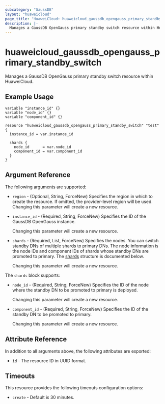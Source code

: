 ```yaml
---
subcategory: "GaussDB"
layout: "huaweicloud"
page_title: "HuaweiCloud: huaweicloud_gaussdb_opengauss_primary_standby_switch"
description: |-
  Manages a GaussDB OpenGauss primary standby switch resource within HuaweiCloud.
---
```


# huaweicloud_gaussdb_opengauss_primary_standby_switch

Manages a GaussDB OpenGauss primary standby switch resource within HuaweiCloud.

## Example Usage

```hcl
variable "instance_id" {}
variable "node_id" {}
variable "component_id" {}

resource "huaweicloud_gaussdb_opengauss_primary_standby_switch" "test" {
  instance_id = var.instance_id

  shards {
    node_id      = var.node_id
    component_id = var.component_id
  }
}
```

## Argument Reference

The following arguments are supported:

* `region` - (Optional, String, ForceNew) Specifies the region in which to create the resource.
  If omitted, the provider-level region will be used. Changing this parameter will create a new resource.

* `instance_id` - (Required, String, ForceNew) Specifies the ID of the GaussDB OpenGauss instance.

  Changing this parameter will create a new resource.

* `shards` - (Required, List, ForceNew) Specifies the nodes. You can switch standby DNs of multiple shards to primary DNs.
  The node information is the node IDs and component IDs of shards whose standby DNs are promoted to primary.
  The [shards](#shards_struct) structure is documented below.

  Changing this parameter will create a new resource.

<a name="shards_struct"></a>
The `shards` block supports:

* `node_id` - (Required, String, ForceNew) Specifies the ID of the node where the standby DN to be promoted to primary is
  deployed.

  Changing this parameter will create a new resource.

* `component_id` - (Required, String, ForceNew) Specifies the ID of the standby DN to be promoted to primary.

  Changing this parameter will create a new resource.

## Attribute Reference

In addition to all arguments above, the following attributes are exported:

* `id` - The resource ID in UUID format.

## Timeouts

This resource provides the following timeouts configuration options:

* `create` - Default is 30 minutes.
